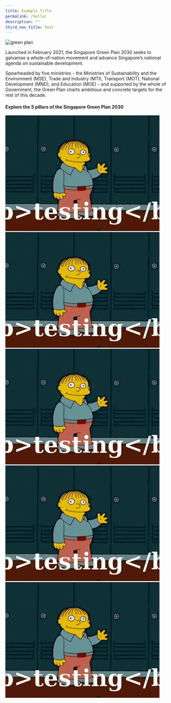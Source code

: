 ```yaml
---
title: Example Title
permalink: /hello/
description: ""
third_nav_title: Test
---
```


<img src="https://d33wubrfki0l68.cloudfront.net/42da8cd22008325d114dd453c3b88d53aa1ba725/16996/images/framework/framework_overview.jpg" alt="green plan">

Launched in February 2021, the Singapore Green Plan 2030 seeks to galvanise a whole-of-nation movement and advance Singapore’s national agenda on sustainable development. 

Spearheaded by five ministries - the Ministries of Sustainability and the Environment (MSE), Trade and Industry (MTI), Transport (MOT), National Development (MND), and Education (MOE) - and supported by the whole of Government, the Green Plan charts ambitious and concrete targets for the rest of this decade.

#### Explore the 5 pillars of the Singapore Green Plan 2030

<div class="tile-container">
	<a class="tile-item" href="/key-focus-areas/city-in-nature">
		<img src="/images/testing-simpsons.gif" alt="City in Nature"></a>
	<a class="tile-item" href="/key-focus-areas/energy-reset">
		<img src="/images/testing-simpsons.gif" alt="Energy Reset"></a>
</div>

<div class="tile-container">
	<a class="tile-item" href="/key-focus-areas/sustainable-living">
		<img src="/images/testing-simpsons.gif" alt="Sustainable Living"></a>
	<a class="tile-item" href="/key-focus-areas/green-economy">
		<img src="/images/testing-simpsons.gif" alt="Green Economy"></a>
</div>

<div class="tile-container">
	<a class="tile-item" href="/key-focus-areas/resilient-future">
		<img src="/images/testing-simpsons.gif" alt="Resilient Future"></a>
</div>
